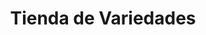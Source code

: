 ---
title: "Tienda de Variedades"
url: /ciudad-satelite/tienda-de-variedades-avenida-diego-de-ocana-2/
shop: comodidad
---